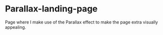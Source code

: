 # Parallax-landing-page
Page where I make use of the Parallax effect to make the page extra visually appealing. 
